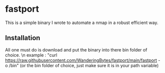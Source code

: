 # fastport
This is a simple binary I wrote to automate a nmap in a robust efficient way. 

## Installation

All one must do is download and put the binary into there bin folder of choice. \n
example : "curl https://raw.githubusercontent.com/WanderingBytes/fastport/main/fastport -o /bin" (or the bin folder of choice, just make sure it is in your path variable)
